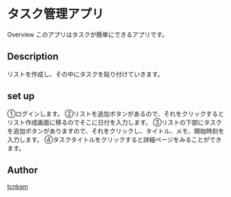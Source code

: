 タスク管理アプリ
====

Overview
このアプリはタスクが簡単にできるアプリです。

## Description
リストを作成し、その中にタスクを貼り付けていきます。

## set up
①ログインします。
②リストを追加ボタンがあるので、それをクリックするとリスト作成画面に移るのでそこに日付を入力します。
③リストの下部にタスクを追加ボタンがありますので、それをクリックし、タイトル、メモ、開始時刻を入力します。
④タスクタイトルをクリックすると詳細ページをみることができます。


## Author

[tcnksm](https://github.com/wattyo0314/todo.git)

